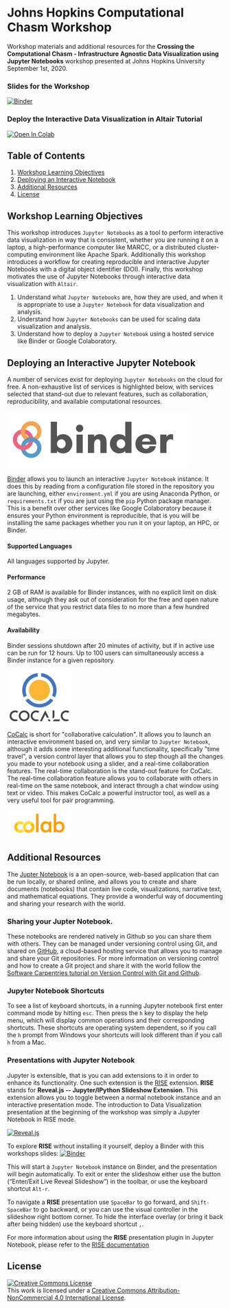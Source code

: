 # Johns Hopkins Computational Chasm Workshop
Workshop materials and additional resources for the __Crossing the Computational Chasm - Infrastructure Agnostic Data Visualization using Jupyter Notebooks__ workshop presented at Johns Hopkins University September 1st, 2020.

### Slides for the Workshop

[![Binder](https://mybinder.org/badge_logo.svg)](https://mybinder.org/v2/gh/pete-lawson/computational-chasm-workshop/master?filepath=computational_chasm_workshop.ipynb)

### Deploy the Interactive Data Visualization in Altair Tutorial

[![Open In Colab](https://colab.research.google.com/assets/colab-badge.svg)](https://colab.research.google.com/github/pete-lawson/computational-chasm-workshop/blob/master/interactive_data_visualization_with_altair.ipynb)

## Table of Contents

1. [Workshop Learning Objectives](#objectives)
2. [Deploying an Interactive Notebook](#deploy)
3. [Additional Resources](#resources)
4. [License](#license)


<a name="objectives"/>

## Workshop Learning Objectives
This workshop introduces `Jupyter Notebooks` as a tool to perform interactive
data visualization in way that is consistent, whether you are running it on a
laptop, a high-performance computer like MARCC, or a distributed
cluster-computing environment like Apache Spark. Additionally this workshop
introduces a workflow for creating reproducible and interactive Jupyter
Notebooks with a digital object identifier (DOI). Finally, this workshop
motivates the use of Jupyter Notebooks through interactive data visualization
with `Altair`.

1. Understand what `Jupyter Notebooks` are, how they are used, and when it is appropriate to use a `Jupyter Notebook` for data visualization and analysis.
2. Understand how `Jupyter Notebooks` can be used for scaling data visualization and analysis.
3. Understand how to deploy a `Jupyter Notebook` using a hosted service like Binder or Google Colaboratory.

<a name="deploy"/>

## Deploying an Interactive Jupyter Notebook

A number of services exist for deploying `Jupyter Notebooks` on the cloud for
free. A non-exhaustive list of services is highlighted below, with services
selected that stand-out due to relevant features, such as collaboration,
reproducibility, and available computational resources.

[<img src="figures/binder_logo.svg">](http://mybinder.org/)

[Binder](https://mybinder.org/) allows you to launch an interactive `Jupyter Notebook` instance. It does
this by reading from a configuration file stored in the repository you are
launching, either `environment.yml` if you are using Anaconda Python, or
`requirements.txt` if you are just using the `pip` Python package manager. This
is a benefit over other services like Google Colaboratory because it ensures
your Python environment is reproducible, that is you will be installing the same
packages whether you run it on your laptop, an HPC, or Binder.

#### Supported Languages
All languages supported by Jupyter.

#### Performance
2 GB of RAM is available for Binder instances, with no explicit limit on disk usage, although they ask out of consideration for the free and open nature of the service that you restrict data files to no more than a few hundred megabytes. 

#### Availability
Binder sessions shutdown after 20 minutes of activity, but if in active use can be run for 12 hours. Up to 100 users can simultaneously access a Binder instance for a given repository. 

[<img src="figures/cocalc_logo.png" width="150">](https://cocalc.com/)

[CoCalc](https://cocalc.com/) is short for "collaborative calculation". It allows you to launch an interactive environment based on, and very similar to `Jupyter Notebook`, although it adds some interesting additional functionality, specifically "time travel", a version control layer that allows you to step though all the changes you made to your notebook using a slider, and a real-time collaboration features. The real-time collaboration is the stand-out feature for CoCalc. The real-time collaboration feature allows you to collaborate with others in real-time on the same notebook, and interact through a chat window using text or video. This makes CoCalc a powerful instructor tool, as well as a very useful tool for pair programming.  

[<img src="figures/colab_logo.jpeg" width="150">](https://colab.research.google.com/)

<a name="resources"/>

## Additional Resources 

The [Jupter Notebook](https://jupyter.org/index.html) is a an open-source,
web-based application that can be run locally, or shared online, and allows you
to create and share documents (notebooks) that contain live code,
visualizations, narrative text, and mathematical equations. They provide a
wonderful way of documenting and sharing your research with the world.

### Sharing your Jupter Notebook. 
These notebooks are rendered natively in Github so you can share them with
others. They can be managed under versioning control using Git, and shared on
[GitHub](https://github.com/), a cloud-based hosting service that allows you to
manage and share your Git repositories. For more information on versioning
control and how to create a Git project and share it with the world follow the
[Software Carpentries tutorial on Version Control with Git and
Github](http://swcarpentry.github.io/git-novice/).

### Jupyter Notebook Shortcuts
To see a list of keyboard shortcuts, in a running Jupyter notebook first enter
command mode by hitting `esc`. Then press the `h` key to display the help menu,
which will display common operations and their corresponding shortcuts. These
shortcuts are operating system dependent, so if you call the `h` prompt from
Windows your shortcuts will look different than if you call `h` from a Mac.

### Presentations with Jupyter Notebook
Jupyter is extensible, that is you can add extensions to it in order to enhance
its functionality. One such extension is the
[RISE](https://rise.readthedocs.io/en/maint-5.6/) extension. __RISE__ stands for
__Reveal.js -- Jupyter/IPython Slideshow Extension__. This extension allows you
to toggle between a normal notebook instance and an interactive presentation
mode. The introduction to Data Visualization presentation at the beginning of
the workshop was simply a Jupyter Notebook in RISE mode.

[![Reveal.js](https://miro.medium.com/max/500/0*7l6Q6WgP4_DN_VLI.png)](https://rise.readthedocs.io/en/maint-5.6/)

To explore __RISE__ without installing it yourself, deploy a Binder with this
workshops slides:
[![Binder](https://mybinder.org/badge_logo.svg)](https://mybinder.org/v2/gh/pete-lawson/computational-chasm-workshop/master?filepath=computational_chasm_workshop.ipynb)

This will start a `Jupyter Notebook` instance on Binder, and the presentation
will begin automatically. To exit or enter the slideshow either use the button
(“Enter/Exit Live Reveal Slideshow”) in the toolbar, or use the keyboard shortcut `Alt-r`. 

To navigate a __RISE__ presentation use `SpaceBar` to go forward, and
`Shift-SpaceBar` to go backward, or you can use the visual controller in the
slideshow right bottom corner. To hide the interface overlay (or bring it back after being hidden) use the keyboard shortcut `,`.  

For more information about using the __RISE__ presentation plugin in Jupyter
Notebook, please refer to the [RISE
documentation](https://rise.readthedocs.io/en/stable/index.html)

<a name="license"/>

## License

<a rel="license" href="http://creativecommons.org/licenses/by-nc/4.0/"><img alt="Creative Commons License" style="border-width:0" src="https://i.creativecommons.org/l/by-nc/4.0/88x31.png" /></a><br />This work is licensed under a <a rel="license" href="http://creativecommons.org/licenses/by-nc/4.0/">Creative Commons Attribution-NonCommercial 4.0 International License</a>.

